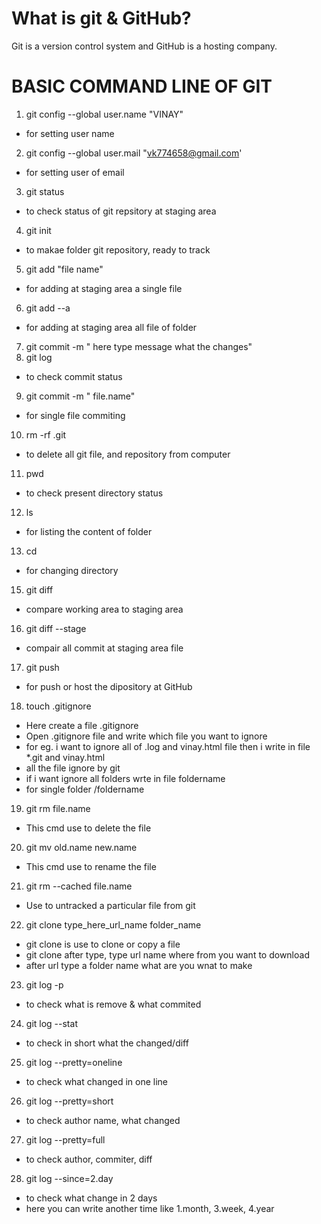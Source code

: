 # What is git & GitHub?

Git is a version control system and GitHub is a hosting company.

# BASIC COMMAND LINE OF GIT

1. git config --global user.name "VINAY"
- for setting user name
2. git config --global user.mail "vk774658@gmail.com'
- for setting user of email 
3. git status
- to check status of git repsitory at staging area
4. git init
- to makae folder git repository, ready to track
5. git add "file name"
- for adding at staging area a single file
6. git add --a
- for adding at staging area all file of folder
7. git commit -m " here type message what the changes"
8. git log
- to check commit status
9. git commit -m " file.name"
- for single file commiting
10. rm -rf .git
- to delete all git file, and repository from computer
11. pwd
- to check present directory status
12. ls
- for listing the content of folder
13. cd 
- for changing directory
15. git diff
- compare working area to staging area
16. git diff --stage
- compair all commit at staging area file
17. git push 
- for push or host the dipository at GitHub
18. touch .gitignore
- Here create a file .gitignore 
- Open .gitignore file and write which file you want to ignore
- for eg. i want to ignore all of .log and vinay.html file then i write in file *.git and vinay.html
- all the file ignore by git
- if i want ignore all folders wrte in file foldername
- for single folder /foldername
19. git rm file.name
- This cmd use to delete the file
20. git mv old.name new.name
- This cmd use to rename the file
21. git rm --cached file.name
- Use to untracked a particular file from git
22. git clone type_here_url_name folder_name
- git clone is use to clone or copy a file
- git clone after type, type url name where from you want to download
- after url type a folder name what are you wnat to make
23. git log -p
- to check what is remove & what commited
24. git log --stat
- to check in short what the changed/diff
25. git log --pretty=oneline
- to check what changed in one line
26. git log --pretty=short
- to check author name, what changed
27. git log --pretty=full
- to check author, commiter, diff
28. git log --since=2.day
- to check what change in 2 days
- here you can write another time like 1.month, 3.week, 4.year
